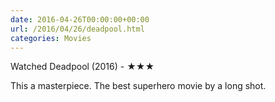 ```yaml
---
date: 2016-04-26T00:00:00+00:00
url: /2016/04/26/deadpool.html
categories: Movies
---
```

Watched Deadpool (2016) - ★★★

This a masterpiece. The best superhero movie by a long shot.



